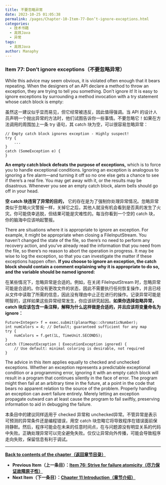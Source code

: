 ```yaml
---
title: 不要忽略异常
date: 2023-10-25 01:05:38
permalink: /pages/Chapter-10-Item-77-Don’t-ignore-exceptions.html
categories:
  - 技术书籍
  - 高效Java
  - 异常
tags:
  - 高效Java
author: Manaphy
---
```


### Item 77: Don’t ignore exceptions（不要忽略异常）

While this advice may seem obvious, it is violated often enough that it bears repeating. When the designers of an API declare a method to throw an exception, they are trying to tell you something. Don’t ignore it! It is easy to ignore exceptions by surrounding a method invocation with a try statement whose catch block is empty:

虽然这一建议似乎显而易见，但它经常被违反，因此值得强调。当 API 的设计人员声明一个抛出异常的方法时，他们试图告诉你一些事情。不要忽略它！如果在方法调用的周围加上一条 try 语句，其 catch 块为空，可以很容易忽略异常：

```
// Empty catch block ignores exception - Highly suspect!
try {
    ...
}
catch (SomeException e) {
}
```

**An empty catch block defeats the purpose of exceptions,** which is to force you to handle exceptional conditions. Ignoring an exception is analogous to ignoring a fire alarm—and turning it off so no one else gets a chance to see if there’s a real fire. You may get away with it, or the results may be disastrous. Whenever you see an empty catch block, alarm bells should go off in your head.

**空 catch 块违背了异常的目的，** 它的存在是为了强制你处理异常情况。忽略异常类似于忽略火灾警报一样，关掉它之后，其他人就没有机会看到是否真的发生了火灾。你可能侥幸逃脱，但结果可能是灾难性的。每当你看到一个空的 catch 块，你的脑海中应该响起警报。

There are situations where it is appropriate to ignore an exception. For example, it might be appropriate when closing a FileInputStream. You haven’t changed the state of the file, so there’s no need to perform any recovery action, and you’ve already read the information that you need from the file, so there’s no reason to abort the operation in progress. It may be wise to log the exception, so that you can investigate the matter if these exceptions happen often. **If you choose to ignore an exception, the catch block should contain a comment explaining why it is appropriate to do so, and the variable should be named ignored:**

在某些情况下，忽略异常是合适的。例如，在关闭 FileInputStream 时，忽略异常可能是合适的。你没有更改文件的状态，因此不需要执行任何恢复操作，并且已经从文件中读取了所需的信息，因此没有理由中止正在进行的操作。记录异常可能是明智的，这样如果这些异常经常发生，你应该研究起因。**如果你选择忽略异常，catch 块应该包含一条注释，解释为什么这样做是合适的，并且应该将变量命名为 ignore：**

```
Future<Integer> f = exec.submit(planarMap::chromaticNumber);
int numColors = 4; // Default; guaranteed sufficient for any map
try {
    numColors = f.get(1L, TimeUnit.SECONDS);
}
catch (TimeoutException | ExecutionException ignored) {
    // Use default: minimal coloring is desirable, not required
}
```

The advice in this item applies equally to checked and unchecked exceptions. Whether an exception represents a predictable exceptional condition or a programming error, ignoring it with an empty catch block will result in a program that continues silently in the face of error. The program might then fail at an arbitrary time in the future, at a point in the code that bears no apparent relation to the source of the problem. Properly handling an exception can avert failure entirely. Merely letting an exception propagate outward can at least cause the program to fail swiftly, preserving information to aid in debugging the failure.

本条目中的建议同样适用于 checked 异常和 unchecked异常。不管异常是表示可预测的异常条件还是编程错误，用空 catch 块忽略它将导致程序在错误面前保持静默。然后，程序可能会在未来的任意时间点，在与问题源没有明显关系的代码中失败。正确处理异常可以完全避免失败。仅仅让异常向外传播，可能会导致程序走向失败，保留信息有利于调试。

---
**[Back to contents of the chapter（返回章节目录）](/Chapter-10/Chapter-10-Introduction.md)**
- **Previous Item（上一条目）：[Item 76: Strive for failure atomicity（尽力保证故障原子性）](/Chapter-10/Chapter-10-Item-76-Strive-for-failure-atomicity.md)**
- **Next Item（下一条目）：[Chapter 11 Introduction（章节介绍）](/Chapter-11/Chapter-11-Introduction.md)**
